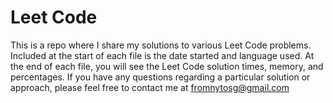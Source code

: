 # Leet Code

This is a repo where I share my solutions to various Leet Code problems.  Included at the start of each file is the date started and language used. At the end of each file, you will see the Leet Code solution times, memory, and percentages.  If you have any questions regarding a particular solution or approach, please feel free to contact me at fromnytosg@gmail.com
